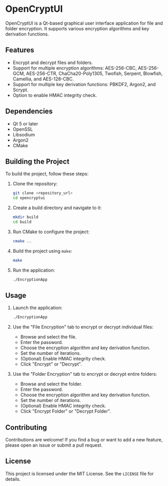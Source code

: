 # OpenCryptUI

OpenCryptUI is a Qt-based graphical user interface application for file and folder encryption. It supports various encryption algorithms and key derivation functions.

## Features

- Encrypt and decrypt files and folders.
- Support for multiple encryption algorithms: AES-256-CBC, AES-256-GCM, AES-256-CTR, ChaCha20-Poly1305, Twofish, Serpent, Blowfish, Camellia, and AES-128-CBC.
- Support for multiple key derivation functions: PBKDF2, Argon2, and Scrypt.
- Option to enable HMAC integrity check.

## Dependencies

- Qt 5 or later
- OpenSSL
- Libsodium
- Argon2
- CMake

## Building the Project

To build the project, follow these steps:

1. Clone the repository:
   ```bash
   git clone <repository_url>
   cd opencryptui
   ```

2. Create a build directory and navigate to it:
   ```bash
   mkdir build
   cd build
   ```

3. Run CMake to configure the project:
   ```bash
   cmake ..
   ```

4. Build the project using `make`:
   ```bash
   make
   ```

5. Run the application:
   ```bash
   ./EncryptionApp
   ```

## Usage

1. Launch the application:
   ```bash
   ./EncryptionApp
   ```

2. Use the "File Encryption" tab to encrypt or decrypt individual files:
   - Browse and select the file.
   - Enter the password.
   - Choose the encryption algorithm and key derivation function.
   - Set the number of iterations.
   - (Optional) Enable HMAC integrity check.
   - Click "Encrypt" or "Decrypt".

3. Use the "Folder Encryption" tab to encrypt or decrypt entire folders:
   - Browse and select the folder.
   - Enter the password.
   - Choose the encryption algorithm and key derivation function.
   - Set the number of iterations.
   - (Optional) Enable HMAC integrity check.
   - Click "Encrypt Folder" or "Decrypt Folder".

## Contributing

Contributions are welcome! If you find a bug or want to add a new feature, please open an issue or submit a pull request.

## License

This project is licensed under the MIT License. See the `LICENSE` file for details.
